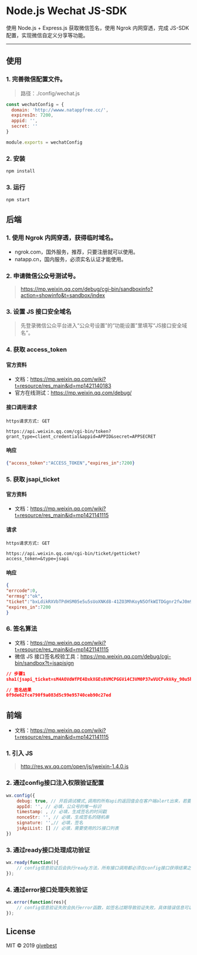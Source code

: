 # Node.js Wechat JS-SDK

使用 Node.js + Express.js 获取微信签名，使用 Ngrok 内网穿透，完成 JS-SDK 配置，实现微信自定义分享等功能。

----

## 使用

### 1. 完善微信配置文件。

> 路径：./config/wechat.js

```js
const wechatConfig = {
  domain: 'http://wwww.natappfree.cc/',
  expiresIn: 7200,
  appid: '',
  secret: ''
}

module.exports = wechatConfig
```

### 2. 安装

```bash
npm install
```

### 3. 运行

```bash
npm start
```

## 后端

### 1. 使用 Ngrok 内网穿透，获得临时域名。

* ngrok.com，国外服务，推荐，只要注册就可以使用。
* natapp.cn，国内服务，必须实名认证才能使用。

### 2. 申请微信公众号测试号。

> https://mp.weixin.qq.com/debug/cgi-bin/sandboxinfo?action=showinfo&t=sandbox/index

### 3. 设置 JS 接口安全域名

> 先登录微信公众平台进入“公众号设置”的“功能设置”里填写“JS接口安全域名”。

### 4. 获取 access_token

#### 官方资料

* 文档：https://mp.weixin.qq.com/wiki?t=resource/res_main&id=mp1421140183
* 官方在线测试：https://mp.weixin.qq.com/debug/

#### 接口调用请求

```
https请求方式: GET

https://api.weixin.qq.com/cgi-bin/token?grant_type=client_credential&appid=APPID&secret=APPSECRET
```

#### 响应

```json
{"access_token":"ACCESS_TOKEN","expires_in":7200}
```


### 5. 获取 jsapi_ticket

#### 官方资料

* 文档：https://mp.weixin.qq.com/wiki?t=resource/res_main&id=mp1421141115


#### 请求

```
https请求方式: GET

https://api.weixin.qq.com/cgi-bin/ticket/getticket?access_token=&type=jsapi
```


#### 响应

```json
{
"errcode":0,
"errmsg":"ok",
"ticket":"bxLdikRXVbTPdHSM05e5u5sUoXNKd8-41ZO3MhKoyN5OfkWITDGgnr2fwJ0m9E8NYzWKVZvdVtaUgWvsdshFKA",
"expires_in":7200
}
```


### 6. 签名算法

* 文档：https://mp.weixin.qq.com/wiki?t=resource/res_main&id=mp1421141115
* 微信 JS 接口签名校验工具：https://mp.weixin.qq.com/debug/cgi-bin/sandbox?t=jsapisign


```json
// 步骤1
sha1(jsapi_ticket=sM4AOVdWfPE4DxkXGEs8VMCPGGVi4C3VM0P37wVUCFvkVAy_90u5h9nbSlYy3-Sl-HhTdfl2fzFy1AOcHKP7qg&noncestr=Wm3WZYTPz0wzccnW&timestamp=1414587457&url=http://mp.weixin.qq.com?params=value)

// 签名结果
0f9de62fce790f9a083d5c99e95740ceb90c27ed
```

## 前端

* 文档：https://mp.weixin.qq.com/wiki?t=resource/res_main&id=mp1421141115


### 1. 引入 JS

> http://res.wx.qq.com/open/js/jweixin-1.4.0.js

### 2. 通过config接口注入权限验证配置

```js
wx.config({
    debug: true, // 开启调试模式,调用的所有api的返回值会在客户端alert出来，若要查看传入的参数，可以在pc端打开，参数信息会通过log打出，仅在pc端时才会打印。
    appId: '', // 必填，公众号的唯一标识
    timestamp: , // 必填，生成签名的时间戳
    nonceStr: '', // 必填，生成签名的随机串
    signature: '',// 必填，签名
    jsApiList: [] // 必填，需要使用的JS接口列表
})
```

### 3. 通过ready接口处理成功验证

```js
wx.ready(function(){
    // config信息验证后会执行ready方法，所有接口调用都必须在config接口获得结果之后，config是一个客户端的异步操作，所以如果需要在页面加载时就调用相关接口，则须把相关接口放在ready函数中调用来确保正确执行。对于用户触发时才调用的接口，则可以直接调用，不需要放在ready函数中。
});
```

### 4. 通过error接口处理失败验证

```js
wx.error(function(res){
    // config信息验证失败会执行error函数，如签名过期导致验证失败，具体错误信息可以打开config的debug模式查看，也可以在返回的res参数中查看，对于SPA可以在这里更新签名。
});
```

## License

MIT © 2019 [givebest](https://github.com/givebest)






